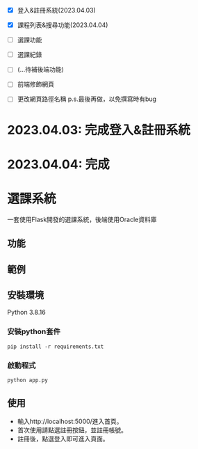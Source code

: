 - [X] 登入&註冊系統(2023.04.03)
- [X] 課程列表&搜尋功能(2023.04.04)
- [ ] 選課功能
- [ ] 選課紀錄<br>
- [ ] (...待補後端功能)
- [ ] 前端修飾網頁



- [ ] 更改網頁路徑名稱 p.s.最後再做，以免撰寫時有bug



# 2023.04.03: 完成登入&註冊系統
# 2023.04.04: 完成


# 選課系統
一套使用Flask開發的選課系統，後端使用Oracle資料庫
<br>

## 功能

## 範例

## 安裝環境
Python 3.8.16
### 安裝python套件
```
pip install -r requirements.txt
```
### 啟動程式
```python=
python app.py
```

## 使用
- 輸入http://localhost:5000/進入首頁。
- 首次使用請點選註冊按鈕，並註冊帳號。
- 註冊後，點選登入即可進入頁面。
